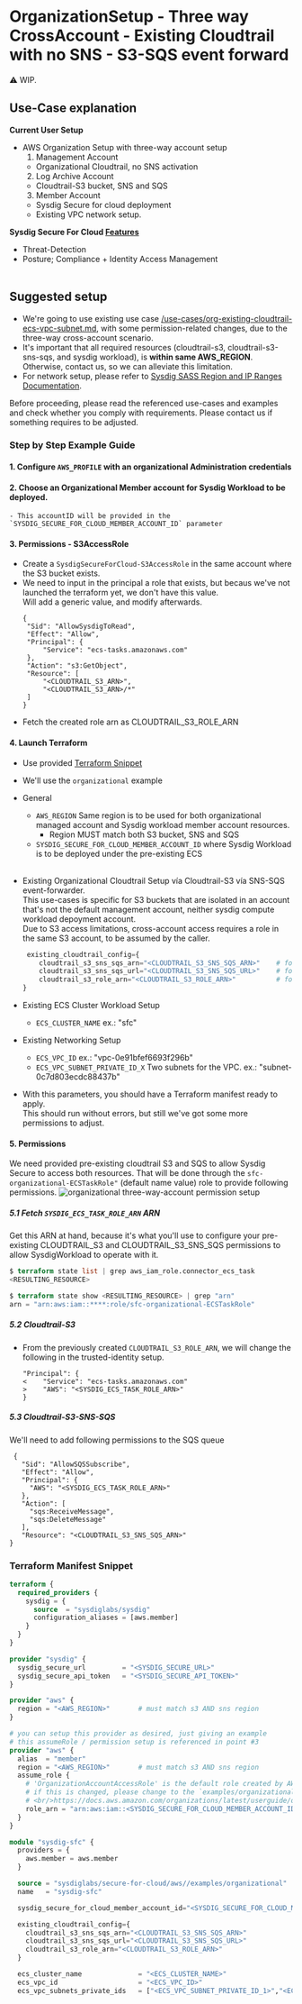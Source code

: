 # OrganizationSetup - Three way CrossAccount - Existing Cloudtrail with no SNS - S3-SQS event forward

:warning: WIP.

## Use-Case explanation

**Current User Setup**

- AWS Organization Setup with three-way account setup
  1. Management Account
    - Organizational Cloudtrail, no SNS activation
  2. Log Archive Account
    - Cloudtrail-S3 bucket, SNS and SQS
  3. Member Account
    - Sysdig Secure for cloud deployment
    - Existing VPC network setup.

**Sysdig Secure For Cloud [Features](https://docs.sysdig.com/en/docs/installation/sysdig-secure-for-cloud/)**

- Threat-Detection
- Posture; Compliance + Identity Access Management
  <br/><br/>


## Suggested setup

- We're going to use existing use case [/use-cases/org-existing-cloudtrail-ecs-vpc-subnet.md](./org-existing-cloudtrail-ecs-vpc-subnet.md), with some permission-related changes, due to the three-way cross-account scenario.
- It's important that all required resources (cloudtrail-s3, cloudtrail-s3-sns-sqs, and sysdig workload), is **within same AWS_REGION**. Otherwise, contact us, so we can alleviate this limitation.
- For network setup, please refer to [Sysdig SASS Region and IP Ranges Documentation](https://docs.sysdig.com/en/docs/administration/saas-regions-and-ip-ranges/).

Before proceeding, please read the referenced use-cases and examples and check whether you comply with requirements.
Please contact us if something requires to be adjusted.

### Step by Step Example Guide

<!--

all in same region
management account - cloudtrail
log archive account - s3, sns, sqs

0.1 Provision an S3 bucket in the selected region and allow cloudtrail access
{
    "Version": "2012-10-17",
    "Statement": [
        {
            "Sid": "Statement1",
            "Effect": "Allow",
            "Principal": {
                "Service": "cloudtrail.amazonaws.com"
            },
            "Action": "s3:PutObject",
            "Resource": "S3_ARN/*"
        }
    ]
}

0.2. Provision the s3 bucket sns event forward. Need to add permissions to SNS
{
      "Sid": "AllowS3ToPublishSNS",
      "Effect": "Allow",
      "Principal": {
        "Service": "s3.amazonaws.com"
      },
      "Action": [
        "SNS:Publish"
      ],
      "Resource": "S3_ARN"
    }
-->


#### 1. Configure `AWS_PROFILE` with an organizational Administration credentials

#### 2. Choose an Organizational **Member account for Sysdig Workload** to be deployed.
    - This accountID will be provided in the `SYSDIG_SECURE_FOR_CLOUD_MEMBER_ACCOUNT_ID` parameter

#### 3. Permissions - S3AccessRole
  - Create a `SysdigSecureForCloud-S3AccessRole` in the same account where the S3 bucket exists.
  - We need to input in the principal a role that exists, but becaus we've not launched the terraform yet, we don't have this value.
    <br/>Will add a generic value, and modify afterwards.
    ```text
    {
     "Sid": "AllowSysdigToRead",
     "Effect": "Allow",
     "Principal": {
         "Service": "ecs-tasks.amazonaws.com"
     },
     "Action": "s3:GetObject",
     "Resource": [
         "<CLOUDTRAIL_S3_ARN>",
         "<CLOUDTRAIL_S3_ARN>/*"
     ]
    }
    ```
  - Fetch the created role arn as CLOUDTRAIL_S3_ROLE_ARN

#### 4. Launch Terraform

   - Use provided [Terraform Snippet](#terraform-manifest-snippet)
   - We'll use the `organizational` example
   - General
       - `AWS_REGION` Same region is to be used for both organizational managed account and Sysdig workload member account resources.<br/>
           - Region MUST match both S3 bucket, SNS and SQS
       - `SYSDIG_SECURE_FOR_CLOUD_MEMBER_ACCOUNT_ID` where Sysdig Workload is to be deployed under the pre-existing ECS<br/><br/>

   - Existing Organizational Cloudtrail Setup vía Cloudtrail-S3 vía SNS-SQS event-forwarder.
     <br/>This use-cases is specific for S3 buckets that are isolated in an account that's not the default management account, neither sysdig compute workload depoyment account.
     <br/>Due to S3 access limitations, cross-account access requires a role in the same S3 account, to be assumed by the caller.

      ```terraform
       existing_cloudtrail_config={
          cloudtrail_s3_sns_sqs_arn="<CLOUDTRAIL_S3_SNS_SQS_ARN>"    # for permission setup on ECSTaskRole to be able to access SQS
          cloudtrail_s3_sns_sqs_url="<CLOUDTRAIL_S3_SNS_SQS_URL>"    # for sysdig cloud-connector compute to fetch events
          cloudtrail_s3_role_arn="<CLOUDTRAIL_S3_ROLE_ARN>"          # for ECSTask assumeRole and access S3
      }
     ```

   - Existing ECS Cluster Workload  Setup
       - `ECS_CLUSTER_NAME` ex.: "sfc"

   - Existing Networking Setup
       - `ECS_VPC_ID` ex.: "vpc-0e91bfef6693f296b"
       - `ECS_VPC_SUBNET_PRIVATE_ID_X` Two subnets for the VPC. ex.: "subnet-0c7d803ecdc88437b"

   - With this parameters, you should have a Terraform manifest ready to apply.
   <br/>This should run without errors, but still we've got some more permissions to adjust.

#### 5. Permissions

   We need provided pre-existing cloudtrail S3 and SQS to allow Sysdig Secure to access both resources. That will be done through the `sfc-organizational-ECSTaskRole"` (default name value) role to provide following permissions.
   ![organizational three-way-account permission setup](./org-three-way-permissions.png)

##### 5.1 Fetch `SYSDIG_ECS_TASK_ROLE_ARN` ARN

Get this ARN at hand, because it's what you'll use to configure your pre-existing CLOUDTRAIL_S3 and CLOUDTRAIL_S3_SNS_SQS permissions to allow SysdigWorkload to operate with it.

```terraform
$ terraform state list | grep aws_iam_role.connector_ecs_task
<RESULTING_RESOURCE>

$ terraform state show <RESULTING_RESOURCE> | grep "arn"
arn = "arn:aws:iam::****:role/sfc-organizational-ECSTaskRole"
```

##### 5.2 Cloudtrail-S3

- From the previously created `CLOUDTRAIL_S3_ROLE_ARN`, we will change the following in the trusted-identity setup.
    ```
    "Principal": {
    <    "Service": "ecs-tasks.amazonaws.com"
    >    "AWS": "<SYSDIG_ECS_TASK_ROLE_ARN>"
    }
    ```

##### 5.3 Cloudtrail-S3-SNS-SQS

We'll need to add following permissions to the SQS queue
   ```text
    {
      "Sid": "AllowSQSSubscribe",
      "Effect": "Allow",
      "Principal": {
        "AWS": "<SYSDIG_ECS_TASK_ROLE_ARN>"
      },
      "Action": [
        "sqs:ReceiveMessage",
        "sqs:DeleteMessage"
      ],
      "Resource": "<CLOUDTRAIL_S3_SNS_SQS_ARN>"
   }
```

### Terraform Manifest Snippet

```terraform
terraform {
  required_providers {
    sysdig = {
      source  = "sysdiglabs/sysdig"
      configuration_aliases = [aws.member]
    }
  }
}

provider "sysdig" {
  sysdig_secure_url         = "<SYSDIG_SECURE_URL>"
  sysdig_secure_api_token   = "<SYSDIG_SECURE_API_TOKEN>"
}

provider "aws" {
  region = "<AWS_REGION>"       # must match s3 AND sns region
}

# you can setup this provider as desired, just giving an example
# this assumeRole / permission setup is referenced in point #3
provider "aws" {
  alias  = "member"
  region = "<AWS_REGION>"       # must match s3 AND sns region
  assume_role {
    # 'OrganizationAccountAccessRole' is the default role created by AWS for management-account users to be able to admin member accounts.
    # if this is changed, please change to the `examples/organizational` input var `organizational_member_default_admin_role` too
    # <br/>https://docs.aws.amazon.com/organizations/latest/userguide/orgs_manage_accounts_access.html
    role_arn = "arn:aws:iam::<SYSDIG_SECURE_FOR_CLOUD_MEMBER_ACCOUNT_ID>:role/OrganizationAccountAccessRole"
  }
}

module "sysdig-sfc" {
  providers = {
    aws.member = aws.member
  }

  source = "sysdiglabs/secure-for-cloud/aws//examples/organizational"
  name   = "sysdig-sfc"

  sysdig_secure_for_cloud_member_account_id="<SYSDIG_SECURE_FOR_CLOUD_MEMBER_ACCOUNT_ID>"

  existing_cloudtrail_config={
    cloudtrail_s3_sns_sqs_arn="<CLOUDTRAIL_S3_SNS_SQS_ARN>"
    cloudtrail_s3_sns_sqs_url="<CLOUDTRAIL_S3_SNS_SQS_URL>"
    cloudtrail_s3_role_arn="<CLOUDTRAIL_S3_ROLE_ARN>"
  }

  ecs_cluster_name              = "<ECS_CLUSTER_NAME>"
  ecs_vpc_id                    = "<ECS_VPC_ID>"
  ecs_vpc_subnets_private_ids   = ["<ECS_VPC_SUBNET_PRIVATE_ID_1>","<ECS_VPC_SUBNET_PRIVATE_ID_2>"]}
```
